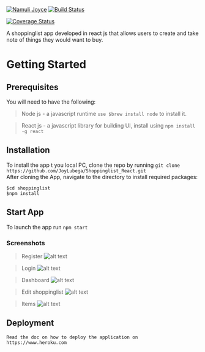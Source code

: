 [![Namuli Joyce](https://img.shields.io/badge/Namuli%20Joyce-ShoppingListAPP-green.svg)]()
[![Build Status](https://travis-ci.org/JoyLubega/Shoppinglist_React.svg?branch=develop)](https://travis-ci.org/JoyLubega/Shoppinglist_React)

[![Coverage Status](https://coveralls.io/repos/github/JoyLubega/Shoppinglist_React/badge.svg?branch=develop)](https://coveralls.io/github/JoyLubega/Shoppinglist_React?branch=develop)


A shoppinglist app developed in react js that allows users to  create and take note of things they would want to buy.

# Getting Started
## Prerequisites
You will need to have the following:
> Node js - a javascript runtime  `use $brew install node` to install it. <br />

> React js - a javascript library for building UI, install using `npm install -g react`

## Installation
To install the app t you local PC, clone the repo by running
```git clone https://github.com/JoyLubega/Shoppinglist_React.git```<br />
After cloning the App, navigate to the directory to install required packages:

```
$cd shoppinglist
$npm install
```
## Start App
To launch the app run `npm start`

### Screenshots

>Register
![alt text](screenshots/Register.png)

>Login
![alt text](screenshots/Login.png)

>Dashboard
![alt text](screenshots/Dashboard.png)


>Edit shoppinglist
![alt text](screenshots/EditList.png)

>Items
![alt text](screenshots/items.png)
## Deployment
```
Read the doc on how to deploy the application on https://www.heroku.com
```
